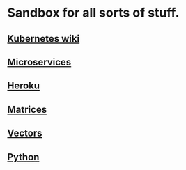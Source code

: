 # Sandbox for all sorts of stuff.
## [Kubernetes wiki](./kubernetes/README.md)
## [Microservices](./microservices/README.md)
## [Heroku](./heroku/README.md)
## [Matrices](./math/matrices/README.md)
## [Vectors](./math/vectors/README.md)
## [Python](./python)
